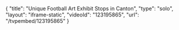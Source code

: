 {
    "title": "Unique Football Art Exhibit Stops in Canton",
    "type": "solo",
    "layout": "iframe-static",
    "videoId": "123195865",
    "url": "\/tvpembed\/123195865"
}